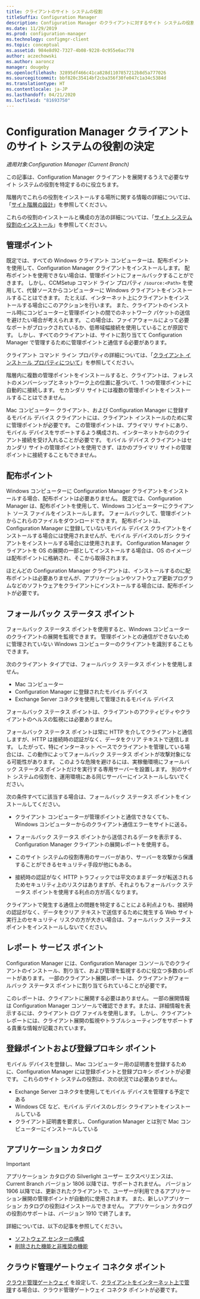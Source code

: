 ```yaml
---
title: クライアントのサイト システムの役割
titleSuffix: Configuration Manager
description: Configuration Manager のクライアントに対するサイト システムの役割を決定します。
ms.date: 11/29/2019
ms.prod: configuration-manager
ms.technology: configmgr-client
ms.topic: conceptual
ms.assetid: 984e8d92-7327-4b08-9228-0c955e6ac778
author: aczechowski
ms.author: aaroncz
manager: dougeby
ms.openlocfilehash: 32895df466c41ca828d1107857212b8d5a777026
ms.sourcegitcommit: bbf820c35414bf2cba356f30fe047c1a34c5384d
ms.translationtype: HT
ms.contentlocale: ja-JP
ms.lasthandoff: 04/21/2020
ms.locfileid: "81693750"
---
```

# <a name="determine-the-site-system-roles-for-configuration-manager-clients"></a>Configuration Manager クライアントのサイト システムの役割の決定

*適用対象:Configuration Manager (Current Branch)*

この記事は、Configuration Manager クライアントを展開するうえで必要なサイト システムの役割を特定するのに役立ちます。

階層内でこれらの役割をインストールする場所に関する情報の詳細については、「[サイト階層の設計](../../../plan-design/hierarchy/design-a-hierarchy-of-sites.md)」を参照してください。  

これらの役割のインストールと構成の方法の詳細については、「[サイト システム役割のインストール](../../../servers/deploy/configure/install-site-system-roles.md)」を参照してください。  

## <a name="management-point"></a>管理ポイント

既定では、すべての Windows クライアント コンピューターは、配布ポイントを使用して、Configuration Manager クライアントをインストールします。 配布ポイントを使用できない場合は、管理ポイントにフォールバックすることができます。 しかし、CCMSetup コマンド ライン プロパティ `/source:<Path>` を使用して、代替ソースからコンピューターに Windows クライアントをインストールすることはできます。 たとえば、インターネット上にクライアントをインストールする場合にこのアクションを行います。 また、クライアントのインストール時にコンピューターと管理ポイントの間でのネットワーク パケットの送信を避けたい場合が考えられます。 この場合は、ファイアウォールによって必要なポートがブロックされているか、低帯域幅接続を使用していることが原因です。 しかし、すべてのクライアントは、サイトに割り当てて Configuration Manager で管理するために管理ポイントと通信する必要があります。  

クライアント コマンド ライン プロパティの詳細については、「[クライアント インストール プロパティについて](../about-client-installation-properties.md)」を参照してください。  

階層内に複数の管理ポイントをインストールすると、クライアントは、フォレストのメンバーシップとネットワーク上の位置に基づいて、1 つの管理ポイントに自動的に接続します。 セカンダリ サイトには複数の管理ポイントをインストールすることはできません。  

Mac コンピューター クライアント、および Configuration Manager に登録するモバイル デバイス クライアントには、クライアント インストールのために常に管理ポイントが必要です。 この管理ポイントは、プライマリ サイトにあり、モバイル デバイスをサポートするよう構成され、インターネットからのクライアント接続を受け入れることが必要です。 モバイル デバイス クライアントはセカンダリ サイトの管理ポイントを使用できず、ほかのプライマリ サイトの管理ポイントに接続することもできません。  

## <a name="distribution-point"></a>配布ポイント

Windows コンピューターに Configuration Manager クライアントをインストールする場合、配布ポイントは必要ありません。 既定では、Configuration Manager は、配布ポイントを使用して、Windows コンピューターにクライアント ソース ファイルをインストールします。 フォールバックして、管理ポイントからこれらのファイルをダウンロードできます。 配布ポイントは、Configuration Manager に登録していないモバイル デバイス クライアントをインストールする場合には使用されませんが、モバイル デバイスのレガシ クライアントをインストールする場合には使用されます。 Configuration Manager クライアントを OS の展開の一部としてインストールする場合は、OS のイメージは配布ポイントに格納され、そこから取得されます。

ほとんどの Configuration Manager クライアントは、インストールするのに配布ポイントは必要ありませんが、アプリケーションやソフトウェア更新プログラムなどのソフトウェアをクライアントにインストールする場合には、配布ポイントが必要です。  

## <a name="fallback-status-point"></a>フォールバック ステータス ポイント

フォールバック ステータス ポイントを使用すると、Windows コンピューターのクライアントの展開を監視できます。 管理ポイントとの通信ができないために管理されていない Windows コンピューターのクライアントを識別することもできます。

次のクライアント タイプでは、フォールバック ステータス ポイントを使用しません。

- Mac コンピューター
- Configuration Manager に登録されたモバイル デバイス
- Exchange Server コネクタを使用して管理されるモバイル デバイス

フォールバック ステータス ポイントは、クライアントのアクティビティやクライアントのヘルスの監視には必要ありません。  

フォールバック ステータス ポイントは常に HTTP を介してクライアントと通信しますが、HTTP は接続時の認証がなく、データをクリア テキストで送信します。 したがって、特にインターネット ベースでクライアントを管理している場合には、この動作によってフォールバック ステータス ポイントが攻撃対象になる可能性があります。 このような危険を避けるには、実稼働環境にフォールバック ステータス ポイントだけを実行する専用サーバーを設置します。 別のサイト システムの役割を、運用環境にある同じサーバーにインストールしないでください。  

次の条件すべてに該当する場合は、フォールバック ステータス ポイントをインストールしてください。  

- クライアント コンピューターが管理ポイントと通信できなくても、Windows コンピューターからのクライアント通信エラーをサイトに送る。  

- フォールバック ステータス ポイントから送信されるデータを表示する、Configuration Manager クライアントの展開レポートを使用する。  

- このサイト システムの役割専用のサーバーがあり、サーバーを攻撃から保護することができるセキュリティ手段が他にもある。  

- 接続時の認証がなく HTTP トラフィックでは平文のままデータが転送されるためセキュリティ上のリスクはありますが、それよりもフォールバック ステータス ポイントを使用する利点の方が高くなります。  

クライアントで発生する通信上の問題を特定することによる利点よりも、接続時の認証がなく、データをクリア テキストで送信するために発生する Web サイト実行上のセキュリティ リスクの方が大きい場合は、フォールバック ステータス ポイントをインストールしないでください。  

## <a name="reporting-services-point"></a>レポート サービス ポイント

Configuration Manager には、Configuration Manager コンソールでのクライアントのインストール、割り当て、および管理を監視するのに役立つ多数のレポートがあります。 一部のクライアント展開レポートは、クライアントがフォールバック ステータス ポイントに割り当てられていることが必要です。  

このレポートは、クライアントに展開する必要はありません。 一部の展開情報は Configuration Manager コンソールで確認できます。または、詳細情報を表示するには、クライアント ログ ファイルを使用します。 しかし、クライアント レポートには、クライアント展開の監視やトラブルシューティングをサポートする貴重な情報が記載されています。  

## <a name="enrollment-point-and-enrollment-proxy-point"></a>登録ポイントおよび登録プロキシ ポイント

モバイル デバイスを登録し、Mac コンピューター用の証明書を登録するために、Configuration Manager には登録ポイントと登録プロキシ ポイントが必要です。 これらのサイト システムの役割は、次の状況では必要ありません。

- Exchange Server コネクタを使用してモバイル デバイスを管理する予定である
- Windows CE など、モバイル デバイスのレガシ クライアントをインストールしている
- クライアント証明書を要求し、Configuration Manager とは別で Mac コンピューターにインストールしている

## <a name="application-catalog"></a>アプリケーション カタログ

> [!Important]  
> アプリケーション カタログの Silverlight ユーザー エクスペリエンスは、Current Branch バージョン 1806 以降では、サポートされません。 バージョン 1906 以降では、更新されたクライアントで、ユーザーが利用できるアプリケーション展開の管理ポイントが自動的に使用されます。 また、新しいアプリケーション カタログの役割はインストールできません。 アプリケーション カタログの役割のサポートは、バージョン 1910 で終了します。  
>
> 詳細については、以下の記事を参照してください。
>
> - [ソフトウェア センターの構成](../../../../apps/plan-design/plan-for-software-center.md#bkmk_userex)
> - [削除された機能と非推奨の機能](../../../plan-design/changes/deprecated/removed-and-deprecated-cmfeatures.md)  

## <a name="cloud-management-gateway-connector-point"></a>クラウド管理ゲートウェイ コネクタ ポイント

[クラウド管理ゲートウェイ](../../manage/cmg/plan-cloud-management-gateway.md) を設定して、[クライアントをインターネット上で管理](../../manage/manage-clients-internet.md)する場合は、クラウド管理ゲートウェイ コネクタ ポイントが必要です。
